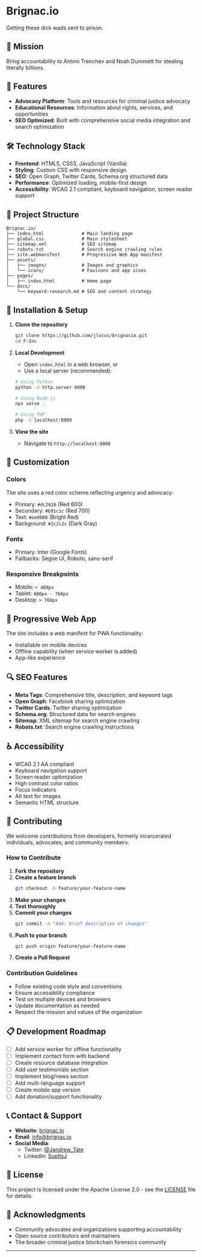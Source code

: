 # Brignac.io

Getting these dick wads sent to prison.

## 🎯 Mission

Bring accountability to Antoni Trenchev and Noah Dummett for stealing literally billions.

## 🚀 Features

- **Advocacy Platform**: Tools and resources for criminal justice advocacy  
- **Educational Resources**: Information about rights, services, and opportunities  
- **SEO Optimized**: Built with comprehensive social media integration and search optimization  

## 🛠️ Technology Stack

- **Frontend**: HTML5, CSS3, JavaScript (Vanilla)  
- **Styling**: Custom CSS with responsive design  
- **SEO**: Open Graph, Twitter Cards, Schema.org structured data  
- **Performance**: Optimized loading, mobile-first design  
- **Accessibility**: WCAG 2.1 compliant, keyboard navigation, screen reader support  

## 📁 Project Structure

```
Brignac.io/
├── index.html              # Main landing page
├── global.css              # Main stylesheet
├── sitemap.xml             # SEO sitemap
├── robots.txt              # Search engine crawling rules
├── site.webmanifest        # Progressive Web App manifest
├── assets/
│   ├── images/             # Images and graphics
│   └── icons/              # Favicons and app icons
├── pages/
│   ├── index.html          # Home page
└── docs/
    └── keyword-research.md # SEO and content strategy
```

## 🔧 Installation & Setup

1. **Clone the repository**
   ```bash
   git clone https://github.com/jlucus/brignacio.git
   cd F-Inc
   ```

2. **Local Development**
   - Open `index.html` in a web browser, or  
   - Use a local server (recommended):
   ```bash
   # Using Python
   python -m http.server 8000

   # Using Node.js
   npx serve .

   # Using PHP
   php -S localhost:8000
   ```

3. **View the site**
   - Navigate to `http://localhost:8000`

## 🎨 Customization

### Colors
The site uses a red color scheme reflecting urgency and advocacy:
- Primary: `#dc2626` (Red 600)  
- Secondary: `#b91c1c` (Red 700)  
- Text: `#ee0000` (Bright Red)  
- Background: `#2c2c2c` (Dark Gray)  

### Fonts
- Primary: Inter (Google Fonts)  
- Fallbacks: Segoe UI, Roboto, sans-serif  

### Responsive Breakpoints
- Mobile: `< 480px`  
- Tablet: `480px - 768px`  
- Desktop: `> 768px`  

## 📱 Progressive Web App

The site includes a web manifest for PWA functionality:
- Installable on mobile devices  
- Offline capability (when service worker is added)  
- App-like experience  

## 🔍 SEO Features

- **Meta Tags**: Comprehensive title, description, and keyword tags  
- **Open Graph**: Facebook sharing optimization  
- **Twitter Cards**: Twitter sharing optimization  
- **Schema.org**: Structured data for search engines  
- **Sitemap**: XML sitemap for search engine crawling  
- **Robots.txt**: Search engine crawling instructions  

## ♿ Accessibility

- WCAG 2.1 AA compliant  
- Keyboard navigation support  
- Screen reader optimization  
- High contrast color ratios  
- Focus indicators  
- Alt text for images  
- Semantic HTML structure  

## 🤝 Contributing

We welcome contributions from developers, formerly incarcerated individuals, advocates, and community members.

### How to Contribute

1. **Fork the repository**  
2. **Create a feature branch**
   ```bash
   git checkout -b feature/your-feature-name
   ```
3. **Make your changes**  
4. **Test thoroughly**  
5. **Commit your changes**
   ```bash
   git commit -m "Add: brief description of changes"
   ```
6. **Push to your branch**
   ```bash
   git push origin feature/your-feature-name
   ```
7. **Create a Pull Request**

### Contribution Guidelines

- Follow existing code style and conventions  
- Ensure accessibility compliance  
- Test on multiple devices and browsers  
- Update documentation as needed  
- Respect the mission and values of the organization  

## 📋 Development Roadmap

- [ ] Add service worker for offline functionality  
- [ ] Implement contact form with backend  
- [ ] Create resource database integration  
- [ ] Add user testimonials section  
- [ ] Implement blog/news section  
- [ ] Add multi-language support  
- [ ] Create mobile app version  
- [ ] Add donation/support functionality  

## 📞 Contact & Support

- **Website**: [brignac.io](https://brignac.io)  
- **Email**: info@brignac.io  
- **Social Media**:  
  - Twitter: [@Jandrew_Tate](https://twitter.com/Jandrew_Tate/)  
  - LinkedIn: [SupItsJ](https://linkedin.com/in/supitsj)  

## 📄 License

This project is licensed under the Apache License 2.0 - see the [LICENSE](LICENSE) file for details.

## 🙏 Acknowledgments

- Community advocates and organizations supporting accountability  
- Open source contributors and maintainers  
- The broader criminal justice blockchain forensics community  

---
